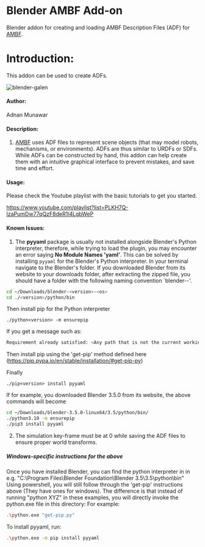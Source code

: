 # Blender AMBF Add-on
Blender addon for creating and loading AMBF Description Files (ADF) for [AMBF](https://github.com/WPI-AIM/ambf).

# Introduction:
This addon can be used to create ADFs.

![blender-galen](https://user-images.githubusercontent.com/5005445/235729465-ac421bcf-4f6f-4edb-9604-c15d98fee6b2.gif)


#### Author:
Adnan Munawar

#### Description:
1. [AMBF](https://github.com/WPI-AIM/ambf) uses ADF files to represent scene objects (that may model robots, mechanisms, or environments).  ADFs are thus similar to URDFs or SDFs. While ADFs can be constructed by hand, this addon can help create them with an intuitive graphical interface to prevent mistakes, and save time and effort.

#### Usage:

Please check the Youtube playlist with the basic tutorials to get you started.

https://www.youtube.com/playlist?list=PLKH7Q-IzaPumDw77qQzF8deR1l4LgbWeP

#### Known Issues:
1. The **pyyaml** package is usually not installed alongside Blender's Python interpreter, therefore, while trying to load the plugin, you may encounter an error saying **No Module Names 'yaml'**.
This can be solved by installing `pyyaml` for the Blender's Python interpreter. 
In your terminal navigate to the Blender's folder. If you downloaded Blender from its website to your downloads folder, after extracting the zipped file, you should have a folder with the following naming convention `blender-<version>-<os>'.

```bash
cd ~/Downloads/blender-<version>-<os>
cd ./<version>/python/bin
```
Then install pip for the Python interpreter
```
./python<version> -m ensurepip
```
If you get a message such as:
```bash
Requirement already satisfied: <Any path that is not the current working directory path>
```
Then install pip using the 'get-pip' method defined here (https://pip.pypa.io/en/stable/installation/#get-pip-py)

Finally
```
./pip<version> install pyyaml
```

If for example, you downloaded Blender 3.5.0 from its website, the above commands will become

```bash
cd ~/Downloads/blender-3.5.0-linux64/3.5/python/bin/
./python3.10 -m ensurepip
./pip3 install pyyaml
```
2. The simulation key-frame must be at 0 while saving the ADF files to ensure proper world transforms.

##### Windows-specific instructions for the above
Once you have installed Blender, you can find the python interpreter in in e.g. "C:\Program Files\Blender Foundation\Blender 3.5\3.5\python\bin"
Using powershell, you will still follow through the 'get-pip' instructions above (They have ones for windows). The difference is that instead of running "python XYZ" in these examples, you will directly invoke the python.exe file in this directory:
For example:
```bash
.\python.exe "get-pip.py"
```
To install pyyaml, run:
```bash
.\python.exe -m pip install pyyaml
```

